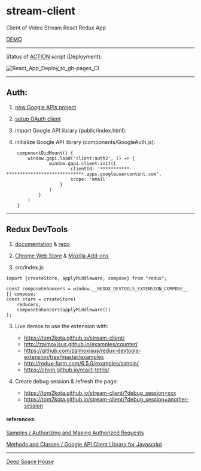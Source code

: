# stream-client
Client of Video Stream React Redux App

[DEMO](https://tom2kota.github.io/stream-client/)


--------
Status of [ACTION](https://github.com/tom2kota/stream-client/actions) script (Deployment):

![React_App_Deploy_to_gh-pages_CI](https://github.com/tom2kota/stream-client/workflows/React_App_Deploy_to_gh-pages_CI/badge.svg)

--------

## Auth:

1) [new Google APIs project](https://console.developers.google.com/projectcreate)

2) [setup OAuth client](https://console.developers.google.com/apis/credentials/oauthclient)

3) import Google API library (public/index.html): <script src="https://apis.google.com/js/api.js" ></script>

4) initialize Google API library (components/GoogleAuth.js):

```
    componentDidMount() {
        window.gapi.load('client:auth2', () => {
                window.gapi.client.init({
                        clientId: '***********-*****************************.apps.googleusercontent.com',
                        scope: 'email'
                    }
                )
            }
        )
    }
 ```
--------

## Redux DevTools

1) [documentation](http://extension.remotedev.io/) & [repo](https://github.com/zalmoxisus/redux-devtools-extension)

2) [Chrome Web Store](https://chrome.google.com/webstore/detail/redux-devtools/lmhkpmbekcpmknklioeibfkpmmfibljd) & [Mozilla Add-ons](https://addons.mozilla.org/en-US/firefox/addon/reduxdevtools/)

3) src/index.js

```
import {createStore, applyMiddleware, compose} from "redux";

const composeEnhancers = window.__REDUX_DEVTOOLS_EXTENSION_COMPOSE__ || compose;
const store = createStore(
    reducers,
    composeEnhancers(applyMiddleware())
);
```

3) Live demos to use the extension with:

    - https://tom2kota.github.io/stream-client/
    - http://zalmoxisus.github.io/examples/counter/
    - https://github.com/zalmoxisus/redux-devtools-extension/tree/master/examples
    - http://redux-form.com/6.5.0/examples/simple/
    - https://chvin.github.io/react-tetris/
    
4) Create debug session & refresh the page:
    
    - https://tom2kota.github.io/stream-client/?debug_session=xxx
    - https://tom2kota.github.io/stream-client/?debug_session=another-session


#### references:

[Samples / Authorizing and Making Authorized Requests](https://github.com/google/google-api-javascript-client/blob/master/docs/samples.md#authorizing-and-making-authorized-requests) 

[Methods and Classes / Google API Client LIbrary for Javascript](https://github.com/google/google-api-javascript-client/blob/master/docs/reference.md)

---------

[Deep Space House](https://youtu.be/P15NtXKEM-w?t=4427)
